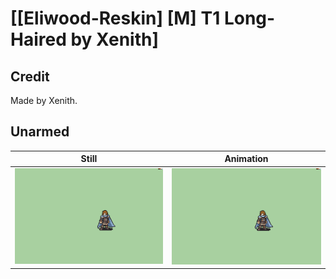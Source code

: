 # [\[Eliwood-Reskin\] \[M\] T1 Long-Haired by Xenith]

## Credit

Made by Xenith.

## Unarmed

| Still | Animation |
| :---: | :-------: |
| ![Unarmed still](./Unarmed_000.png) | ![Unarmed animation](./Unarmed.gif) |
